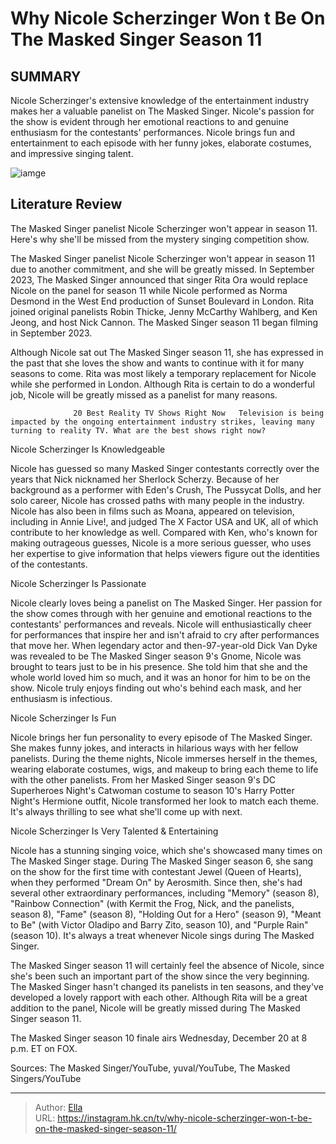 # Why Nicole Scherzinger Won t Be On The Masked Singer Season 11


## SUMMARY 



  Nicole Scherzinger&#39;s extensive knowledge of the entertainment industry makes her a valuable panelist on The Masked Singer.   Nicole&#39;s passion for the show is evident through her emotional reactions to and genuine enthusiasm for the contestants&#39; performances.   Nicole brings fun and entertainment to each episode with her funny jokes, elaborate costumes, and impressive singing talent.  

![iamge](https://static1.srcdn.com/wordpress/wp-content/uploads/2023/12/retitled_-the-masked-singer-s-nicole-scherzinger-will-be-missed-in-season-11.jpg)

## Literature Review
The Masked Singer panelist Nicole Scherzinger won&#39;t appear in season 11. Here&#39;s why she&#39;ll be missed from the mystery singing competition show.




The Masked Singer panelist Nicole Scherzinger won&#39;t appear in season 11 due to another commitment, and she will be greatly missed. In September 2023, The Masked Singer announced that singer Rita Ora would replace Nicole on the panel for season 11 while Nicole performed as Norma Desmond in the West End production of Sunset Boulevard in London. Rita joined original panelists Robin Thicke, Jenny McCarthy Wahlberg, and Ken Jeong, and host Nick Cannon. The Masked Singer season 11 began filming in September 2023.




Although Nicole sat out The Masked Singer season 11, she has expressed in the past that she loves the show and wants to continue with it for many seasons to come. Rita was most likely a temporary replacement for Nicole while she performed in London. Although Rita is certain to do a wonderful job, Nicole will be greatly missed as a panelist for many reasons.

                  20 Best Reality TV Shows Right Now   Television is being impacted by the ongoing entertainment industry strikes, leaving many turning to reality TV. What are the best shows right now?    


 Nicole Scherzinger Is Knowledgeable 
          

Nicole has guessed so many Masked Singer contestants correctly over the years that Nick nicknamed her Sherlock Scherzy. Because of her background as a performer with Eden&#39;s Crush, The Pussycat Dolls, and her solo career, Nicole has crossed paths with many people in the industry. Nicole has also been in films such as Moana, appeared on television, including in Annie Live!, and judged The X Factor USA and UK, all of which contribute to her knowledge as well. Compared with Ken, who&#39;s known for making outrageous guesses, Nicole is a more serious guesser, who uses her expertise to give information that helps viewers figure out the identities of the contestants.






 Nicole Scherzinger Is Passionate 

 

Nicole clearly loves being a panelist on The Masked Singer. Her passion for the show comes through with her genuine and emotional reactions to the contestants&#39; performances and reveals. Nicole will enthusiastically cheer for performances that inspire her and isn&#39;t afraid to cry after performances that move her. When legendary actor and then-97-year-old Dick Van Dyke was revealed to be The Masked Singer season 9&#39;s Gnome, Nicole was brought to tears just to be in his presence. She told him that she and the whole world loved him so much, and it was an honor for him to be on the show. Nicole truly enjoys finding out who&#39;s behind each mask, and her enthusiasm is infectious.



 Nicole Scherzinger Is Fun 

 




Nicole brings her fun personality to every episode of The Masked Singer. She makes funny jokes, and interacts in hilarious ways with her fellow panelists. During the theme nights, Nicole immerses herself in the themes, wearing elaborate costumes, wigs, and makeup to bring each theme to life with the other panelists. From her Masked Singer season 9&#39;s DC Superheroes Night&#39;s Catwoman costume to season 10&#39;s Harry Potter Night&#39;s Hermione outfit, Nicole transformed her look to match each theme. It&#39;s always thrilling to see what she&#39;ll come up with next.



 Nicole Scherzinger Is Very Talented &amp; Entertaining 

 

Nicole has a stunning singing voice, which she&#39;s showcased many times on The Masked Singer stage. During The Masked Singer season 6, she sang on the show for the first time with contestant Jewel (Queen of Hearts), when they performed &#34;Dream On&#34; by Aerosmith. Since then, she&#39;s had several other extraordinary performances, including &#34;Memory&#34; (season 8), &#34;Rainbow Connection&#34; (with Kermit the Frog, Nick, and the panelists, season 8), &#34;Fame&#34; (season 8), &#34;Holding Out for a Hero&#34; (season 9), &#34;Meant to Be&#34; (with Victor Oladipo and Barry Zito, season 10), and &#34;Purple Rain&#34; (season 10). It&#39;s always a treat whenever Nicole sings during The Masked Singer.




The Masked Singer season 11 will certainly feel the absence of Nicole, since she&#39;s been such an important part of the show since the very beginning. The Masked Singer hasn&#39;t changed its panelists in ten seasons, and they&#39;ve developed a lovely rapport with each other. Although Rita will be a great addition to the panel, Nicole will be greatly missed during The Masked Singer season 11.

The Masked Singer season 10 finale airs Wednesday, December 20 at 8 p.m. ET on FOX.

Sources: The Masked Singer/YouTube, yuval/YouTube, The Masked Singers/YouTube



---

> Author: [Ella](https://instagram.hk.cn/)  
> URL: https://instagram.hk.cn/tv/why-nicole-scherzinger-won-t-be-on-the-masked-singer-season-11/  

